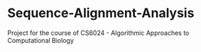 # Sequence-Alignment-Analysis
Project for the course of CS6024 - Algorithmic Approaches to Computational Biology
